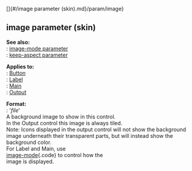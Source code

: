 []{#/image parameter (skin).md}/param/image}    
## image parameter (skin)    
**See also:**    
:   [image-mode parameter](/%7Bskin%7D/param/image-mode)    
:   [keep-aspect parameter](/%7Bskin%7D/param/keep-aspect)    
<!-- -->    
**Applies to:**    
:   [Button](/%7Bskin%7D/control/button)    
:   [Label](/%7Bskin%7D/control/label)    
:   [Main](/%7Bskin%7D/control/main)    
:   [Output](/%7Bskin%7D/control/output)    
<!-- -->    
**Format:**    
:   \'*file*\'    
A background image to show in this control.    
In the Output control this image is always tiled.    
Note: Icons displayed in the output control will not show the background    
image underneath their transparent parts, but will instead show the    
background color.    
For Label and Main, use    
[image-mode](/%7Bskin%7D/param/image-mode){.code} to control how the    
image is displayed.  